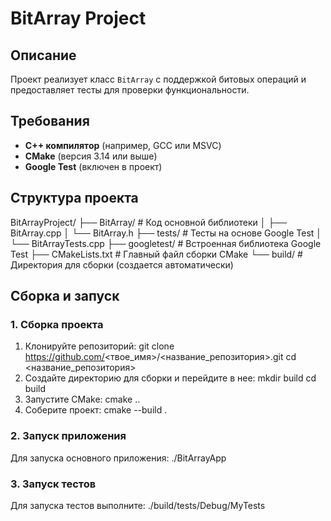 # BitArray Project

## Описание
Проект реализует класс `BitArray` с поддержкой битовых операций и предоставляет тесты для проверки функциональности.

## Требования
- **C++ компилятор** (например, GCC или MSVC)
- **CMake** (версия 3.14 или выше)
- **Google Test** (включен в проект)

## Структура проекта

BitArrayProject/ 
├── BitArray/ # Код основной библиотеки 
│ ├── BitArray.cpp 
│ └── BitArray.h 
├── tests/ # Тесты на основе Google Test 
│ └── BitArrayTests.cpp 
├── googletest/ # Встроенная библиотека Google Test 
├── CMakeLists.txt # Главный файл сборки CMake 
└── build/ # Директория для сборки (создается автоматически)

## Сборка и запуск
### 1. Сборка проекта
1. Клонируйте репозиторий:
   git clone https://github.com/<твое_имя>/<название_репозитория>.git
   cd <название_репозитория>
2. Создайте директорию для сборки и перейдите в нее:
   mkdir build
   cd build
3. Запустите CMake:
   cmake ..
4. Соберите проект:
   cmake --build .


### 2. Запуск приложения
Для запуска основного приложения:
    ./BitArrayApp
### 3. Запуск тестов
Для запуска тестов выполните:
    ./build/tests/Debug/MyTests
